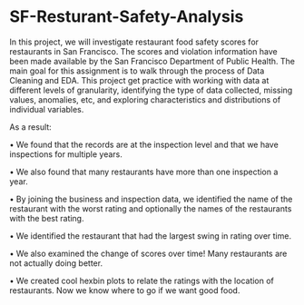 # SF-Resturant-Safety-Analysis
In this project, we will investigate restaurant food safety scores for restaurants in San Francisco. The scores and violation information have been made available by the San Francisco Department of Public Health. The main goal for this assignment is to walk through the process of Data Cleaning and EDA. This project get practice with working with data at different levels of granularity, identifying the type of data collected, missing values, anomalies, etc, and exploring characteristics and distributions of individual variables.

As a result:

• We found that the records are at the inspection level and that we have inspections for multiple years. 

• We also found that many restaurants have more than one inspection a year.

• By joining the business and inspection data, we identified the name of the restaurant with the worst rating and optionally the names of the restaurants with the best rating.

• We identified the restaurant that had the largest swing in rating over time.

• We also examined the change of scores over time! Many restaurants are not actually doing better.

• We created cool hexbin plots to relate the ratings with the location of restaurants. Now we know where to go if we want good food.

